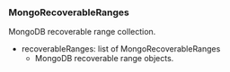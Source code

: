 ### MongoRecoverableRanges
MongoDB recoverable range collection.

- recoverableRanges: list of MongoRecoverableRanges
  - MongoDB recoverable range objects.
